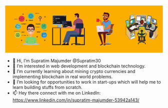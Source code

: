 [![Header](https://raw.githubusercontent.com/Supratim30/Supratim30/Supratim30/readme_header.png "Header")](https://github.com/Supratim30/Supratim30/blob/main/readme_header.png)

- 👋 Hi, I’m Supratim Majumder @Supratim30
- 👀 I’m interested in web development and blockchain technology.
- 🌱 I’m currently learning about mining crypto currencies and implementing blockchain in real world problems.
- 💞️ I’m looking for opportunities to work in start-ups which will help me to learn building stuffs from scratch.
- 📫 Hey there connect with me on LinkedIn: https://www.linkedin.com/in/supratim-majumder-53942a143/

<!---
Supratim30/Supratim30 is a ✨ special ✨ repository because its `README.md` (this file) appears on your GitHub profile.
You can click the Preview link to take a look at your changes.
--->
